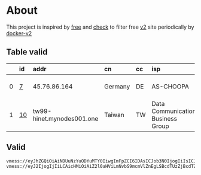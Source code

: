 
# About

This project is inspired by [free](https://github.com/freefq/free) and [check](https://github.com/yeahwu/check) to filter free [v2](https://github.com/v2fly/v2ray-core) site periodically by [docker-v2](https://hub.docker.com/r/v2ray/official)

    

## Table valid
|    | id                   | addr                      | cn      | cc   | isp                               | ip             | chatgpt          |
|---:|:---------------------|:--------------------------|:--------|:-----|:----------------------------------|:---------------|:-----------------|
|  0 | [7](config/7.json)   | 45.76.86.164              | Germany | DE   | AS-CHOOPA                         | 45.76.86.164   | Yes (Region: DE) |
|  1 | [10](config/10.json) | tw99-hinet.mynodes001.one | Taiwan  | TW   | Data Communication Business Group | 122.118.119.77 | Yes (Region: TW) |

## Valid
```
vmess://eyJhZGQiOiAiNDUuNzYuODYuMTY0IiwgImFpZCI6IDAsICJob3N0IjogIiIsICJpZCI6ICJjZTAzYTgzMi1kNmJiLTQ1YTMtOTEyMS1mN2JkNmYxODk0NjkiLCAibmV0IjogIndzIiwgInBhdGgiOiAiLyIsICJwb3J0IjogMjA4MywgInBzIjogImdpdGh1Yi5jb20vZnJlZWZxIC0gXHU1ZmI3XHU1NmZkXHU5ZWQxXHU2OGVlXHU1ZGRlXHU2Y2Q1XHU1MTcwXHU1MTRiXHU3OThmQ2hvb3BhXHU2NTcwXHU2MzZlXHU0ZTJkXHU1ZmMzIDciLCAidGxzIjogIiIsICJ0eXBlIjogImF1dG8iLCAic2VjdXJpdHkiOiAiYXV0byIsICJza2lwLWNlcnQtdmVyaWZ5IjogdHJ1ZSwgInNuaSI6ICIifQ==
vmess://eyJ2IjogIjIiLCAicHMiOiAiZ2l0aHViLmNvbS9mcmVlZnEgLSBcdTUzZjBcdTZlN2VcdTc3MDFcdTUzZjBcdTRlMmRcdTVlMDJcdTRlMmRcdTUzNGVcdTc1MzVcdTRmZTEgMTAiLCAiYWRkIjogInR3OTktaGluZXQubXlub2RlczAwMS5vbmUiLCAicG9ydCI6ICI1NTQiLCAidHlwZSI6ICJub25lIiwgImlkIjogIjIwZThiNTgwLTNjMTEtMzAxNy1hODQwLWViNjI0YjQ4MzMyNCIsICJhaWQiOiAiMCIsICJuZXQiOiAidGNwIiwgInBhdGgiOiAiLyIsICJob3N0IjogInR3OTktaGluZXQubXlub2RlczAwMS5vbmUiLCAidGxzIjogIiJ9
```


